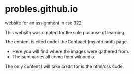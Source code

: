# probles.github.io
website for an assignment in cse 322

This website was created for the sole puspose of learning.

The content is cited under the Contaact (myinfo.hmtl) page.
 - Here you will find where the images were gathered from.
 - The summaries all come from wikipedia.
 
 The only content I will take credit for is the html/css code.
